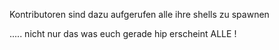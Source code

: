 Kontributoren sind dazu aufgerufen alle ihre shells zu spawnen 



..... nicht nur das was euch gerade hip erscheint
ALLE !

